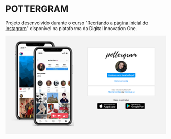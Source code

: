 # POTTERGRAM

Projeto desenvolvido durante o curso "<a href="https://web.dio.me/project/recriando-a-pagina-inicial-do-instagram/learning/9c6e1506-e7c3-473f-8083-6aa4c53d1f45?back=/track/html-web-developer" target="_blank">Recriando a página inicial do Instagram</a>" disponível na plataforma da Digital Innovation One.

<p align="left">
  <img src="/img/img_readme.png">
</p>
